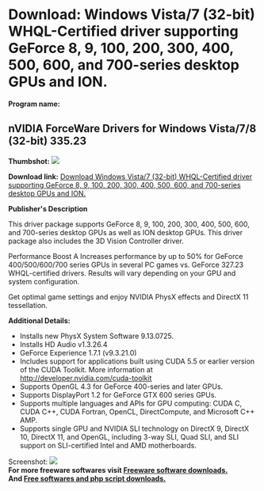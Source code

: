 # Download: Windows Vista/7 (32-bit) WHQL-Certified driver supporting GeForce 8, 9, 100, 200, 300, 400, 500, 600, and 700-series desktop GPUs and ION.

**Program name:**

## nVIDIA ForceWare Drivers for Windows Vista/7/8 (32-bit) 335.23

  
**Thumbshot:** ![](http://www.freewarefiles.com/screenshot/nopic.gif)   
  
**Download link:** [Download Windows Vista/7 (32-bit) WHQL-Certified driver supporting GeForce 8, 9, 100, 200, 300, 400, 500, 600, and 700-series desktop GPUs and ION.](http://freesoftwares.boysofts.com/NVIDIA-ForceWare-Drivers-for-Windows-Vista-32-bit_program_47916.html)  
  


**Publisher's Description**  
  


This driver package supports GeForce 8, 9, 100, 200, 300, 400, 500, 600, and 700-series desktop GPUs as well as ION desktop GPUs. This driver package also includes the 3D Vision Controller driver. 

Performance Boost A Increases performance by up to 50% for GeForce 400/500/600/700 series GPUs in several PC games vs. GeForce 327.23 WHQL-certified drivers. Results will vary depending on your GPU and system configuration. 

Get optimal game settings and enjoy NVIDIA PhysX effects and DirectX 11 tessellation.

**Additional Details:**

  * Installs new PhysX System Software 9.13.0725. 
  * Installs HD Audio v1.3.26.4 
  * GeForce Experience 1.7.1 (v9.3.21.0) 
  * Includes support for applications built using CUDA 5.5 or earlier version of the CUDA Toolkit. More information at http://developer.nvidia.com/cuda-toolkit 
  * Supports OpenGL 4.3 for GeForce 400-series and later GPUs. 
  * Supports DisplayPort 1.2 for GeForce GTX 600 series GPUs. 
  * Supports multiple languages and APIs for GPU computing: CUDA C, CUDA C++, CUDA Fortran, OpenCL, DirectCompute, and Microsoft C++ AMP. 
  * Supports single GPU and NVIDIA SLI technology on DirectX 9, DirectX 10, DirectX 11, and OpenGL, including 3-way SLI, Quad SLI, and SLI support on SLI-certified Intel and AMD motherboards. 

  
  
Screenshot: ![](http://www.freewarefiles.com/screenshot/nopic.gif)   
**For more freeware softwares visit [Freeware software downloads.](http://freesoftwares.boysofts.com/)**   
**And [Free softwares and php script downloads.](http://www.boysofts.com/)**
